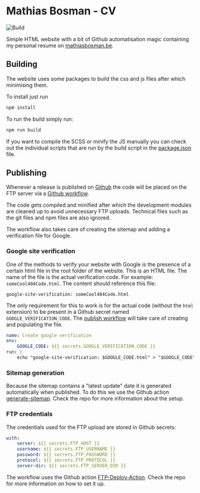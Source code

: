 # Mathias Bosman - CV
![Build](https://github.com/mathiasbosman/cv/workflows/Build%20NPM/badge.svg)

Simple HTML website with a bit of Github automatisation magic containing my personal resume
on [mathiasbosman.be](http://mathiasbosman.be).

## Building

The website uses some packages to build the css and js files after which minimising them.

To install just run

```bash
npm install
```

To run the build simply run:

```bash
npm run build
```

If you want to compile the SCSS or minify the JS manually you can check out the individual scripts
that are run by the build script in the [package.json](package.json) file.

## Publishing

Whenever a release is published on [Github](https://github.com/mathiasbosman/cv) the code will be
placed on the FTP server via a [Github workflow][publish_workflow].

The code gets compiled and minified after which the development modules are cleaned up to avoid
unnecessary FTP uploads. Technical files such as the git files and npm files are also ignored.

The workflow also takes care of creating the sitemap and adding a verification file for Google.

### Google site verification

One of the methods to verify your website with Google is the presence of a certain html file in the
root folder of the website. This is an HTML file. The name of the file is the actual verification
code. For example: `someCool404Code.html`. The content should reference this file:

```text
google-site-verification: someCool404Code.html
```

The only requirement for this to work is for the actual code (without the `html` extension) to be
present in a Github secret named `GOOGLE_VERIFICATION_CODE`.
The [publish workflow][publish_workflow] will take care of creating and populating the file.

```yaml
name: Create google verification
env:
    GOOGLE_CODE: ${{ secrets.GOOGLE_VERIFICATION_CODE }}
run: |
    echo "google-site-verification: $GOOGLE_CODE.html" > "$GOOGLE_CODE".html
```

### Sitemap generation

Because the sitemap contains a "latest update" date it is generated automatically when published. To
do this we use the Github action [generate-sitemap](https://github.com/cicirello/generate-sitemap).
Check the repo for more information about the setup.

### FTP credentials

The credentials used for the FTP upload are stored in Github secrets:

```yaml
with:
    server: ${{ secrets.FTP_HOST }}
    username: ${{ secrets.FTP_USERNAME }}
    password: ${{ secrets.FTP_PASSWORD }}
    protocol: ${{ secrets.FTP_PROTOCOL }}
    server-dir: ${{ secrets.FTP_SERVER_DIR }}
```

The workflow uses the Github
action [FTP-Deploy-Action](https://github.com/SamKirkland/FTP-Deploy-Action). Check the repo for
more information on how to set it up.

[publish_workflow]:.github/workflows/publish.yml
